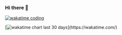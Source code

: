 ### Hi there 👋

[![wakatime coding](https://wakatime.com/badge/user/5829d3fb-d499-4e31-bed0-2d4b3e092db3.svg)](https://wakatime.com/@5829d3fb-d499-4e31-bed0-2d4b3e092db3)

[![wakatime chart last 30 days]([https://wakatime.com/share/@Twixmixy/7d753f0a-047f-4eb2-88ea-a79399741cfc.png](https://wakatime.com/share/@Twixmixy/ed01fc9e-de32-4c4f-96ff-7b17307aa5dc.svg))](https://wakatime.com/)

<!--
**TwixmixyJanet/TwixmixyJanet** is a ✨ _special_ ✨ repository because its `README.md` (this file) appears on your GitHub profile.

Here are some ideas to get you started:

- 🔭 I’m currently working on ...
- 🌱 I’m currently learning ...
- 👯 I’m looking to collaborate on ...
- 🤔 I’m looking for help with ...
- 💬 Ask me about ...
- 📫 How to reach me: ...
- 😄 Pronouns: ...
- ⚡ Fun fact: ...
-->
